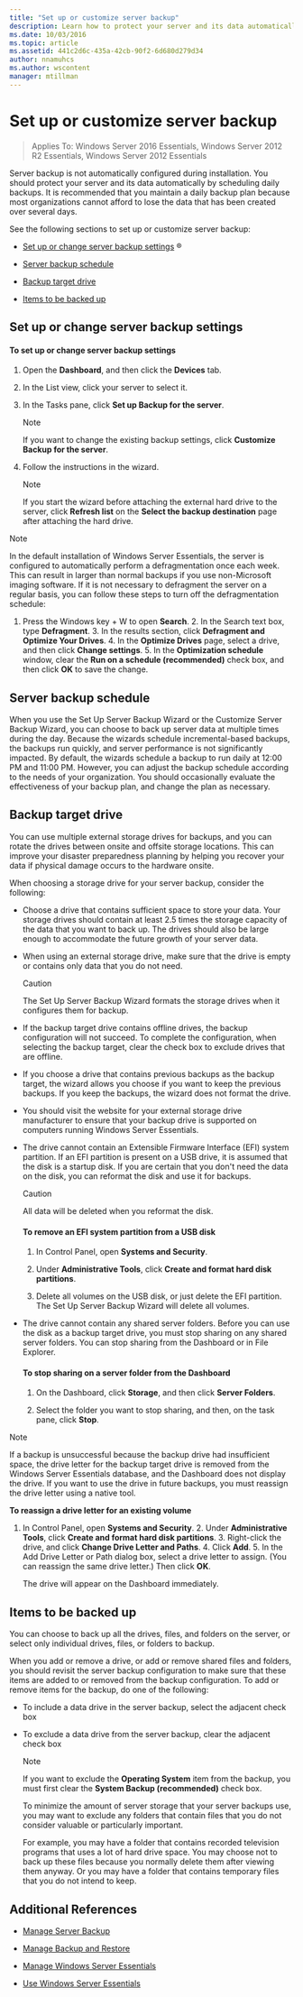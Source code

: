 ```yaml
---
title: "Set up or customize server backup"
description: Learn how to protect your server and its data automatically by scheduling daily backups.
ms.date: 10/03/2016
ms.topic: article
ms.assetid: 441c2d6c-435a-42cb-90f2-6d680d279d34
author: nnamuhcs
ms.author: wscontent
manager: mtillman
---
```


# Set up or customize server backup

>Applies To: Windows Server 2016 Essentials, Windows Server 2012 R2 Essentials, Windows Server 2012 Essentials

 Server backup is not automatically configured during installation. You should protect your server and its data automatically by scheduling daily backups. It is recommended that you maintain a daily backup plan because most organizations cannot afford to lose the data that has been created over several days.

 See the following sections to set up or customize server backup:

-   [Set up or change server backup settings](Set-up-or-customize-server-backup.md#BKMK_1)  &reg;

-   [Server backup schedule](Set-up-or-customize-server-backup.md#BKMK_2)

-   [Backup target drive](Set-up-or-customize-server-backup.md#BKMK_Target)

-   [Items to be backed up](Set-up-or-customize-server-backup.md#BKMK_4)

##  <a name="BKMK_1"></a> Set up or change server backup settings

#### To set up or change server backup settings

1.  Open the **Dashboard**, and then click the **Devices** tab.

2.  In the List view, click your server to select it.

3.  In the Tasks pane, click **Set up Backup for the server**.

    > [!NOTE]
    >  If you want to change the existing backup settings, click **Customize Backup for the server**.

4.  Follow the instructions in the wizard.

    > [!NOTE]
    >  If you start the wizard before attaching the external hard drive to the server, click **Refresh list** on the **Select the backup destination** page after attaching the hard drive.

> [!NOTE]
>  In the default installation of  Windows Server Essentials, the server is configured to automatically perform a defragmentation once each week. This can result in larger than normal backups if you use non-Microsoft imaging software. If it is not necessary to defragment the server on a regular basis, you can follow these steps to turn off the defragmentation schedule:
>
> 1. Press the Windows key + W to open **Search**.
>    2. In the Search text box, type **Defragment**.
>    3. In the results section, click **Defragment and Optimize Your Drives**.
>    4. In the **Optimize Drives** page, select a drive, and then click **Change settings**.
>    5. In the **Optimization schedule** window, clear the **Run on a schedule (recommended)** check box, and then click **OK** to save the change.

##  <a name="BKMK_2"></a> Server backup schedule
 When you use the Set Up Server Backup Wizard or the Customize Server Backup Wizard, you can choose to back up server data at multiple times during the day. Because the wizards schedule incremental-based backups, the backups run quickly, and server performance is not significantly impacted. By default, the wizards schedule a backup to run daily at 12:00 PM and 11:00 PM. However, you can adjust the backup schedule according to the needs of your organization. You should occasionally evaluate the effectiveness of your backup plan, and change the plan as necessary.

##  <a name="BKMK_Target"></a> Backup target drive
 You can use multiple external storage drives for backups, and you can rotate the drives between onsite and offsite storage locations. This can improve your disaster preparedness planning by helping you recover your data if physical damage occurs to the hardware onsite.

 When choosing a storage drive for your server backup, consider the following:

-   Choose a drive that contains sufficient space to store your data. Your storage drives should contain at least 2.5 times the storage capacity of the data that you want to back up. The drives should also be large enough to accommodate the future growth of your server data.

-   When using an external storage drive, make sure that the drive is empty or contains only data that you do not need.

    > [!CAUTION]
    >  The Set Up Server Backup Wizard formats the storage drives when it configures them for backup.

-   If the backup target drive contains offline drives, the backup configuration will not succeed. To complete the configuration, when selecting the backup target, clear the check box to exclude drives that are offline.

-   If you choose a drive that contains previous backups as the backup target, the wizard allows you choose if you want to keep the previous backups. If you keep the backups, the wizard does not format the drive.

-   You should visit the website for your external storage drive manufacturer to ensure that your backup drive is supported on computers running  Windows Server Essentials.

-   The drive cannot contain an Extensible Firmware Interface (EFI) system partition. If an EFI partition is present on a USB drive, it is assumed that the disk is a startup disk. If you are certain that you don't need the data on the disk, you can reformat the disk and use it for backups.

    > [!CAUTION]
    >  All data will be deleted when you reformat the disk.

    #### To remove an EFI system partition from a USB disk

    1.  In Control Panel, open **Systems and Security**.

    2.  Under **Administrative Tools**, click **Create and format hard disk partitions**.

    3.  Delete all volumes on the USB disk, or just delete the EFI partition. The Set Up Server Backup Wizard will delete all volumes.

-   The drive cannot contain any shared server folders. Before you can use the disk as a backup target drive, you must stop sharing on any shared server folders. You can stop sharing from the Dashboard or in File Explorer.

    #### To stop sharing on a server folder from the Dashboard

    1.  On the Dashboard, click **Storage**, and then click **Server Folders**.

    2.  Select the folder you want to stop sharing, and then, on the task pane, click **Stop**.

> [!NOTE]
>  If a backup is unsuccessful because the backup drive had insufficient space, the drive letter for the backup target drive is removed from the Windows Server Essentials database, and the Dashboard does not display the drive. If you want to use the drive in future backups, you must reassign the drive letter using a native tool.
>
>  **To reassign a drive letter for an existing volume**
>
> 1. In Control Panel, open **Systems and Security**.
>    2. Under **Administrative Tools**, click **Create and format hard disk partitions**.
>    3. Right-click the drive, and click **Change Drive Letter and Paths**.
>    4. Click **Add**.
>    5. In the Add Drive Letter or Path dialog box, select a drive letter to assign. (You can reassign the same drive letter.) Then click **OK**.
>
>    The drive will appear on the Dashboard immediately.

##  <a name="BKMK_4"></a> Items to be backed up
 You can choose to back up all the drives, files, and folders on the server, or select only individual drives, files, or folders to backup.

 When you add or remove a drive, or add or remove shared files and folders, you should revisit the server backup configuration to make sure that these items are added to or removed from the backup configuration. To add or remove items for the backup, do one of the following:

- To include a data drive in the server backup, select the adjacent check box

- To exclude a data drive from the server backup, clear the adjacent check box

  > [!NOTE]
  >  If you want to exclude the **Operating System** item from the backup, you must first clear the **System Backup (recommended)** check box.

  To minimize the amount of server storage that your server backups use, you may want to exclude any folders that contain files that you do not consider valuable or particularly important.

  For example, you may have a folder that contains recorded television programs that uses a lot of hard drive space. You may choose not to back up these files because you normally delete them after viewing them anyway. Or you may have a folder that contains temporary files that you do not intend to keep.

## Additional References

-   [Manage Server Backup](Manage-Server-Backup-in-Windows-Server-Essentials.md)

-   [Manage Backup and Restore](Manage-Backup-and-Restore-in-Windows-Server-Essentials.md)

-   [Manage Windows Server Essentials](Manage-Windows-Server-Essentials.md)

-   [Use Windows Server Essentials](../use/Use-Windows-Server-Essentials.md)
